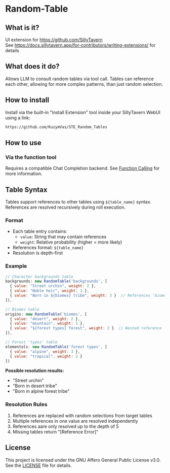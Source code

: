 # Random-Table

## What is it?
UI extension for https://github.com/SillyTavern  
See https://docs.sillytavern.app/for-contributors/writing-extensions/ for details

## What does it do?
Allows LLM to consult random tables via tool call. Tables can reference each other, allowing for more complex patterns, than just random selection. 

## How to install
Install via the built-in "Install Extension" tool inside your SillyTavern WebUI using a link:
```txt
https://github.com/KuzymVas/STE_Random_Tables
```

## How to use
### Via the function tool
Requires a compatible Chat Completion backend. See [Function Calling](https://docs.sillytavern.app/for-contributors/function-calling/) for more information.

## Table Syntax
Tables support references to other tables using `${table_name}` syntax. References are resolved recursively during roll execution.

### Format
- Each table entry contains:
  - `value`: String that may contain references
  - `weight`: Relative probability (higher = more likely)
- References format: `${table_name}`
- Resolution is depth-first

### Example
```javascript
// Character backgrounds table
backgrounds: new RandomTable('backgrounds', [
  { value: "Street urchin", weight: 2 },
  { value: "Noble heir", weight: 1 },
  { value: "Born in ${biomes} tribe", weight: 3 }  // References 'biomes' table
]),

// Biomes table
origins: new RandomTable('biomes', [
  { value: "desert", weight: 2 },
  { value: "mountain", weight: 1 },
  { value: "${forest types} forest", weight: 2 }  // Nested reference
]),

// Forest 'types' table
elementals: new RandomTable('forest types', [
  { value: "alpine", weight: 3 },
  { value: "tropical", weight: 2 }
])
```

**Possible resolution results:**
- "Street urchin"
- "Born in desert tribe"
- "Born in alpine forest tribe"

### Resolution Rules
1. References are replaced with random selections from target tables
2. Multiple references in one value are resolved independently
3. References aare only resolved up to the depth of 5
4. Missing tables return "[Reference Error]"


## License
This project is licensed under the GNU Affero General Public License v3.0.  
See the [LICENSE](./LICENSE.txt) file for details.
